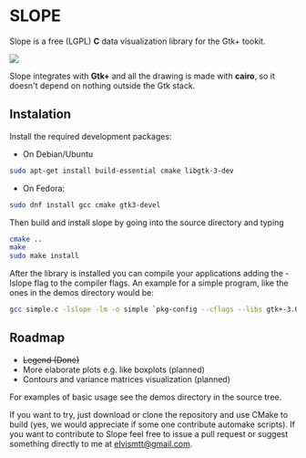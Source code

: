 # SLOPE

Slope is a free (LGPL) **C** data visualization library for the Gtk+ tookit.

![](https://github.com/elvismt/slope/blob/devel/demos/screenshot.png)

Slope integrates with **Gtk+** and all the drawing is made with **cairo**, so it doesn't
depend on nothing outside the Gtk stack.

## Instalation

Install the required development packages:

- On Debian/Ubuntu
```bash
sudo apt-get install build-essential cmake libgtk-3-dev
```

- On Fedora:
```bash
sudo dnf install gcc cmake gtk3-devel
```

Then build and install slope by going into the source directory and typing
```bash
cmake ..
make
sudo make install
```

After the library is installed you can compile your applications adding the -lslope
flag to the compiler flags. An example for a simple program, like the ones in the
demos directory would be:

```bash
gcc simple.c -lslope -lm -o simple `pkg-config --cflags --libs gtk+-3.0`
```

## Roadmap

 - ~~Legend (Done)~~
 - More elaborate plots e.g. like boxplots (planned)
 - Contours and variance matrices visualization (planned)

For examples of basic usage see the demos directory in the source tree.

If you want to try, just download or clone the repository and use CMake to build (yes, we
would appreciate if some one contribute automake scripts). If you want to contribute to Slope
feel free to issue a pull request or suggest something directly to me at elvismtt@gmail.com.
